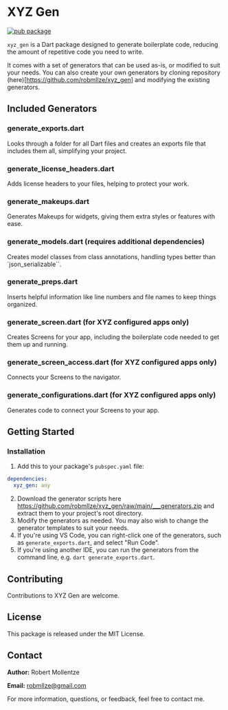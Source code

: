 # XYZ Gen

[![pub package](https://img.shields.io/pub/v/xyz_gen.svg)](https://pub.dev/packages/xyz_gen)

`xyz_gen` is a Dart package designed to generate boilerplate code, reducing the amount of repetitive code you need to write.

It comes with a set of generators that can be used as-is, or modified to suit your needs. You can also create your own generators by cloning repository (here)[https://github.com/robmllze/xyz_gen] and modifying the existing generators.

## Included Generators

### generate_exports.dart
Looks through a folder for all Dart files and creates an exports file that includes them all, simplifying your project.

### generate_license_headers.dart
Adds license headers to your files, helping to protect your work.

### generate_makeups.dart
Generates Makeups for widgets, giving them extra styles or features with ease.

### generate_models.dart (requires additional dependencies)
Creates model classes from class annotations, handling types better than `json_serializable``.

### generate_preps.dart
Inserts helpful information like line numbers and file names to keep things organized.

### generate_screen.dart (for XYZ configured apps only)
Creates Screens for your app, including the boilerplate code needed to get them up and running.

### generate_screen_access.dart (for XYZ configured apps only)
Connects your Screens to the navigator.

### generate_configurations.dart (for XYZ configured apps only)
Generates code to connect your Screens to your app.

## Getting Started

### Installation

1. Add this to your package's `pubspec.yaml` file:

```yaml
dependencies:
  xyz_gen: any
```

2. Download the generator scripts here https://github.com/robmllze/xyz_gen/raw/main/___generators.zip and extract them to your project's root directory.
3. Modify the generators as needed. You may also wish to change the generator templates to suit your needs.
4. If you're using VS Code, you can right-click one of the generators, such as `generate_exports.dart`, and select "Run Code".
5. If you're using another IDE, you can run the generators from the command line, e.g. `dart generate_exports.dart`.

## Contributing

Contributions to XYZ Gen are welcome.

## License

This package is released under the MIT License.

## Contact

**Author:** Robert Mollentze

**Email:** robmllze@gmail.com

For more information, questions, or feedback, feel free to contact me.